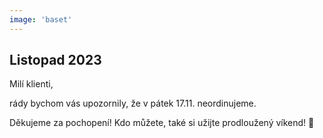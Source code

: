 ```yaml
---
image: 'baset'
---
```


## Listopad 2023

Milí klienti, 

rády bychom vás upozornily, že <span class="bold text-danger">v pátek 17.11. neordinujeme</span>. 

Děkujeme za pochopení!
Kdo můžete, také si užijte prodloužený víkend! 🙂

